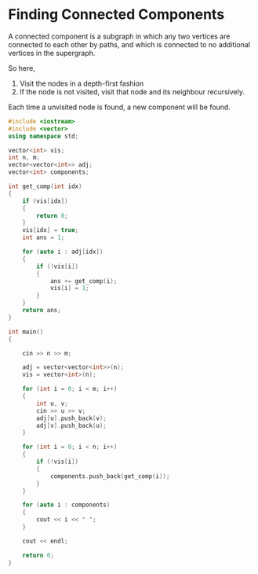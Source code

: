 # Finding Connected Components

A connected component is a subgraph in which any two vertices are connected to each other 
by paths, and which is connected to no additional vertices in the supergraph. 

So here, 
1. Visit the nodes in a depth-first fashion
1. If the node is not visited, visit that node and its neighbour recursively.

Each time a unvisited node is found, a new component will be found.

```cpp
#include <iostream>
#include <vector>
using namespace std;

vector<int> vis;
int n, m;
vector<vector<int>> adj;
vector<int> components;

int get_comp(int idx)
{
    if (vis[idx])
    {
        return 0;
    }
    vis[idx] = true;
    int ans = 1;

    for (auto i : adj[idx])
    {
        if (!vis[i])
        {
            ans += get_comp(i);
            vis[i] = 1;
        }
    }
    return ans;
}

int main()
{

    cin >> n >> m;

    adj = vector<vector<int>>(n);
    vis = vector<int>(n);

    for (int i = 0; i < m; i++)
    {
        int u, v;
        cin >> u >> v;
        adj[u].push_back(v);
        adj[v].push_back(u);
    }

    for (int i = 0; i < n; i++)
    {
        if (!vis[i])
        {
            components.push_back(get_comp(i));
        }
    }

    for (auto i : components)
    {
        cout << i << " ";
    }

    cout << endl;

    return 0;
}

```